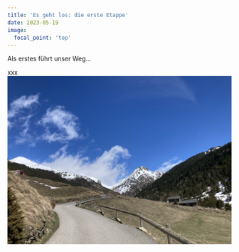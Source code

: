 ```yaml
---
title: 'Es geht los: die erste Etappe'
date: 2023-05-19
image:
  focal_point: 'top'
---
```


Als erstes führt unser Weg...

<!--more-->

xxx
<img src="test.jpg" alt="test image">
